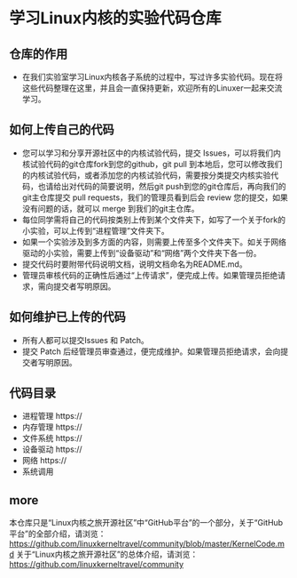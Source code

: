 # 学习Linux内核的实验代码仓库
## 仓库的作用
* 在我们实验室学习Linux内核各子系统的过程中，写过许多实验代码。现在将这些代码整理在这里，并且会一直保持更新，欢迎所有的Linuxer一起来交流学习。

## 如何上传自己的代码
* 您可以学习和分享开源社区中的内核试验代码，提交 Issues，可以将我们内核试验代码的git仓库fork到您的github，git pull 到本地后，您可以修改我们的内核试验代码，或者添加您的内核试验代码，需要按分类提交内核实验代码，也请给出对代码的简要说明，然后git push到您的git仓库后，再向我们的git主仓库提交 pull requests，我们的管理员看到后会 review 您的提交，如果没有问题的话，就可以 merge 到我们的git主仓库。
* 每位同学需将自己的代码按类别上传到某个文件夹下，如写了一个关于fork的小实验，可以上传到“进程管理”文件夹下。
* 如果一个实验涉及到多方面的内容，则需要上传至多个文件夹下。如关于网络驱动的小实验，需要上传到“设备驱动”和“网络”两个文件夹下各一份。
* 提交代码时要附带代码说明文档，说明文档命名为README.md。
* 管理员审核代码的正确性后通过“上传请求”，便完成上传。如果管理员拒绝请求，需向提交者写明原因。

## 如何维护已上传的代码
* 所有人都可以提交Issues 和 Patch。
* 提交 Patch 后经管理员审查通过，便完成维护。如果管理员拒绝请求，会向提交者写明原因。

## 代码目录
* 进程管理
https://
* 内存管理
https://
* 文件系统
https://
* 设备驱动
https://
* 网络
https://
* 系统调用

## more
本仓库只是“Linux内核之旅开源社区”中“GitHub平台”的一个部分，关于“GitHub平台”的全部介绍，请浏览：
https://github.com/linuxkerneltravel/community/blob/master/KernelCode.md
关于“Linux内核之旅开源社区”的总体介绍，请浏览：
https://github.com/linuxkerneltravel/community


